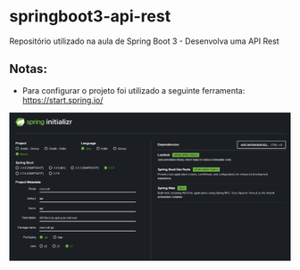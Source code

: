 # springboot3-api-rest
Repositório utilizado na aula de Spring Boot 3 - Desenvolva uma API Rest


## Notas:
* Para configurar o projeto foi utilizado a seguinte ferramenta: https://start.spring.io/
  
![image](./image.png)

